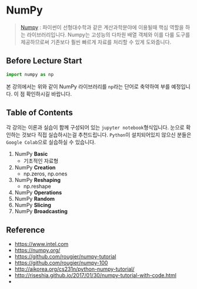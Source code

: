 # NumPy
>  [Numpy](http://www.numpy.org/)  : 파이썬이 선형대수학과 같은 계산과학분야에 이용될때 핵심 역할을 하는 라이브러리입니다. Numpy는 고성능의 다차원 배열 객체와 이를 다룰 도구를 제공하므로써 기존보다 훨씬 빠르게 자료를 처리할 수 있게 도와줍니다.

## Before Lecture Start
```python 
import numpy as np
```

 본 강의에서는 위와 같이 NumPy 라이브러리를 `np`라는 단어로 축약하여 부를 예정입니다. 이 점 확인하시길 바랍니다.

## Table of Contents
각 강의는 이론과 실습이 함께 구성되어 있는 `jupyter notebook`형식입니다. 눈으로 확인하는 것보다 직접 실습하시는걸 추천드립니다. `Python`이 설치되어있지 않으신 분들은 `Google Colab`으로 실습하실 수 있습니다.

1. NumPy **Basic**
	* 기초적인 자료형 
2. NumPy **Creation**
	- np.zeros, np.ones
3. NumPy **Reshaping**
	- np.reshape
4. NumPy **Operations**
5. NumPy **Random**
6. NumPy **Slicing**
7. NumPy **Broadcasting**

## Reference
- https://www.intel.com
- https://numpy.org/
- https://github.com/rougier/numpy-tutorial
- https://github.com/rougier/numpy-100
- http://aikorea.org/cs231n/python-numpy-tutorial/
- http://riseshia.github.io/2017/01/30/numpy-tutorial-with-code.html
- 
